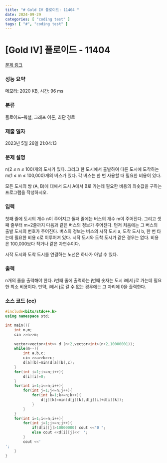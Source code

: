 ```yaml
---
title: "# Gold IV 플로이드: 11404 "
date: 2024-09-29
categories: [ "coding test" ]
tags: [ "#", "coding test" ]
---
```


# [Gold IV] 플로이드 - 11404 

[문제 링크](https://www.acmicpc.net/problem/11404) 

### 성능 요약

메모리: 2020 KB, 시간: 96 ms

### 분류

플로이드–워셜, 그래프 이론, 최단 경로

### 제출 일자

2023년 5월 26일 21:04:13

### 문제 설명

<p>n(2 ≤ n ≤ 100)개의 도시가 있다. 그리고 한 도시에서 출발하여 다른 도시에 도착하는 m(1 ≤ m ≤ 100,000)개의 버스가 있다. 각 버스는 한 번 사용할 때 필요한 비용이 있다.</p>

<p>모든 도시의 쌍 (A, B)에 대해서 도시 A에서 B로 가는데 필요한 비용의 최솟값을 구하는 프로그램을 작성하시오.</p>

### 입력 

 <p>첫째 줄에 도시의 개수 n이 주어지고 둘째 줄에는 버스의 개수 m이 주어진다. 그리고 셋째 줄부터 m+2줄까지 다음과 같은 버스의 정보가 주어진다. 먼저 처음에는 그 버스의 출발 도시의 번호가 주어진다. 버스의 정보는 버스의 시작 도시 a, 도착 도시 b, 한 번 타는데 필요한 비용 c로 이루어져 있다. 시작 도시와 도착 도시가 같은 경우는 없다. 비용은 100,000보다 작거나 같은 자연수이다.</p>

<p>시작 도시와 도착 도시를 연결하는 노선은 하나가 아닐 수 있다.</p>

### 출력 

 <p>n개의 줄을 출력해야 한다. i번째 줄에 출력하는 j번째 숫자는 도시 i에서 j로 가는데 필요한 최소 비용이다. 만약, i에서 j로 갈 수 없는 경우에는 그 자리에 0을 출력한다.</p>


### 소스 코드 (cc)
```cc
#include<bits/stdc++.h>
using namespace std;

int main(){
    int n,m;
    cin >>n>>m;
    
    vector<vector<int>> d (n+2,vector<int>(n+2,10000001));
    while(m--){
        int a,b,c;
        cin >>a>>b>>c;
        d[a][b]=min(d[a][b],c);
    }
    for(int i=1;i<=n;i++){
        d[i][i]=0;
    }
    for(int i=1;i<=n;i++){
        for(int j=1;j<=n;j++){
            for(int k=1;k<=n;k++){
                d[j][k]=min(d[j][k],d[j][i]+d[i][k]);
            }
        }
    }
    for(int i=1;i<=n;i++){
        for(int j=1;j<=n;j++){
            if(d[i][j]>10000000) cout <<"0 ";
            else cout <<d[i][j]<<' ';
        }
        cout <<'
';
    }
}
```
